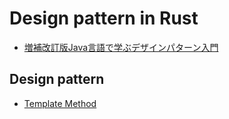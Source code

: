 # Design pattern in Rust

- [増補改訂版Java言語で学ぶデザインパターン入門](http://www.hyuki.com/dp/)

## Design pattern

- [Template Method](https://github.com/yukihir0/rust_design_pattern/tree/master/template_method)
